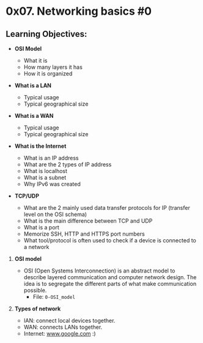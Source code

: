# 0x07. Networking basics #0

## Learning Objectives:

* **OSI Model**
  * What it is
  * How many layers it has
  * How it is organized

* **What is a LAN**
  * Typical usage
  * Typical geographical size

* **What is a WAN**
  * Typical usage
  * Typical geographical size

* **What is the Internet**
  * What is an IP address
  * What are the 2 types of IP address
  * What is localhost
  * What is a subnet
  * Why IPv6 was created

* **TCP/UDP**
  * What are the 2 mainly used data transfer protocols for IP (transfer level on the OSI schema)
  * What is the main difference between TCP and UDP
  * What is a port
  * Memorize SSH, HTTP and HTTPS port numbers
  * What tool/protocol is often used to check if a device is connected to a network

1. **OSI model**
   - OSI (Open Systems Interconnection) is an abstract model to describe layered communication and computer network design. The idea is to segregate the different parts of what make communication possible.
     - File: `0-OSI_model`

2. **Types of network**
   - lAN: connect local devices together.
   - WAN: connects LANs together.
   - Internet: www.google.com :)

